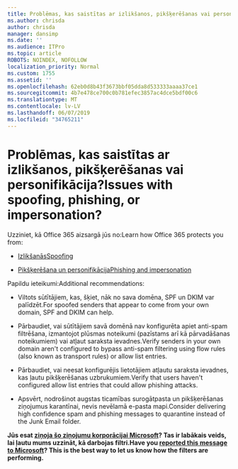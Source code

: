 ```yaml
---
title: Problēmas, kas saistītas ar izlikšanos, pikšķerēšanas vai personifikācija?
ms.author: chrisda
author: chrisda
manager: dansimp
ms.date: ''
ms.audience: ITPro
ms.topic: article
ROBOTS: NOINDEX, NOFOLLOW
localization_priority: Normal
ms.custom: 1755
ms.assetid: ''
ms.openlocfilehash: 62eb0d8b43f3673bbf05dda8d533333aaaa37ce1
ms.sourcegitcommit: 4b7e478ce700c0b781efec3857ac4dce5bdf00c6
ms.translationtype: MT
ms.contentlocale: lv-LV
ms.lasthandoff: 06/07/2019
ms.locfileid: "34765211"
---
```

# <a name="issues-with-spoofing-phishing-or-impersonation"></a><span data-ttu-id="e23d6-102">Problēmas, kas saistītas ar izlikšanos, pikšķerēšanas vai personifikācija?</span><span class="sxs-lookup"><span data-stu-id="e23d6-102">Issues with spoofing, phishing, or impersonation?</span></span>

<span data-ttu-id="e23d6-103">Uzziniet, kā Office 365 aizsargā jūs no:</span><span class="sxs-lookup"><span data-stu-id="e23d6-103">Learn how Office 365 protects you from:</span></span>

- [<span data-ttu-id="e23d6-104">Izlikšanās</span><span class="sxs-lookup"><span data-stu-id="e23d6-104">Spoofing</span></span>](https://docs.microsoft.com/office365/securitycompliance/anti-spoofing-protection)

- [<span data-ttu-id="e23d6-105">Pikšķerēšana un personifikācija</span><span class="sxs-lookup"><span data-stu-id="e23d6-105">Phishing and impersonation</span></span>](https://docs.microsoft.com/office365/securitycompliance/atp-anti-phishing)

<span data-ttu-id="e23d6-106">Papildu ieteikumi:</span><span class="sxs-lookup"><span data-stu-id="e23d6-106">Additional recommendations:</span></span>

- <span data-ttu-id="e23d6-107">Viltots sūtītājiem, kas, šķiet, nāk no sava domēna, SPF un DKIM var palīdzēt.</span><span class="sxs-lookup"><span data-stu-id="e23d6-107">For spoofed senders that appear to come from your own domain, SPF and DKIM can help.</span></span>

- <span data-ttu-id="e23d6-108">Pārbaudiet, vai sūtītājiem savā domēnā nav konfigurēta apiet anti-spam filtrēšana, izmantojot plūsmas noteikumi (pazīstams arī kā pārvadāšanas noteikumiem) vai atļaut saraksta ievadnes.</span><span class="sxs-lookup"><span data-stu-id="e23d6-108">Verify senders in your own domain aren't configured to bypass anti-spam filtering using flow rules (also known as transport rules) or allow list entries.</span></span>

- <span data-ttu-id="e23d6-109">Pārbaudiet, vai neesat konfigurējis lietotājiem atļautu saraksta ievadnes, kas ļautu pikšķerēšanas uzbrukumiem.</span><span class="sxs-lookup"><span data-stu-id="e23d6-109">Verify that users haven't configured allow list entries that could allow phishing attacks.</span></span>

- <span data-ttu-id="e23d6-110">Apsvērt, nodrošinot augstas ticamības surogātpasta un pikšķerēšanas ziņojumus karantīnai, nevis nevēlamā e-pasta mapi.</span><span class="sxs-lookup"><span data-stu-id="e23d6-110">Consider delivering high confidence spam and phishing messages to quarantine instead of the Junk Email folder.</span></span>

<span data-ttu-id="e23d6-111">**Jūs esat [ziņoja šo ziņojumu korporācijai Microsoft](https://support.office.com/article/b5caa9f1-cdf3-4443-af8c-ff724ea719d2)? Tas ir labākais veids, lai ļautu mums uzzināt, kā darbojas filtri.**</span><span class="sxs-lookup"><span data-stu-id="e23d6-111">**Have you [reported this message to Microsoft](https://support.office.com/article/b5caa9f1-cdf3-4443-af8c-ff724ea719d2)? This is the best way to let us know how the filters are performing.**</span></span>
